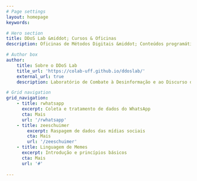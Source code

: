 ```yaml
---
# Page settings
layout: homepage
keywords:

# Hero section
title: DDoS Lab &middot; Cursos & Oficinas
description: Oficinas de Métodos Digitais &middot; Conteúdos programáticos e tutoriais utilizados nos cursos e oficinas do projeto DDoS Lab e demais projetos associados ao Laboratório de Pesquisa em Comunicação, Culturas Políticas e Economia da Colaboração (coLAB), da Universidade Federal Fluminense (UFF).

# Author box
author:
    title: Sobre o DDoS Lab
    title_url: 'https://colab-uff.github.io/ddoslab/'
    external_url: true
    description: Laboratório de Combate à Desinformação e ao Discurso de Ódio em Sistemas de Comunicação em Rede

# Grid navigation
grid_navigation:
    - title: rwhatsapp
      excerpt: Coleta e tratamento de dados do WhatsApp
      cta: Mais
      url: '/rwhatsapp'
    - title: zeeschuimer
        excerpt: Raspagem de dados das mídias sociais
        cta: Mais
        url: '/zeeschuimer'
    - title: Linguagem de Memes
      excerpt: Introdução e princípios básicos
      cta: Mais
      url: '#'
      
---
```

